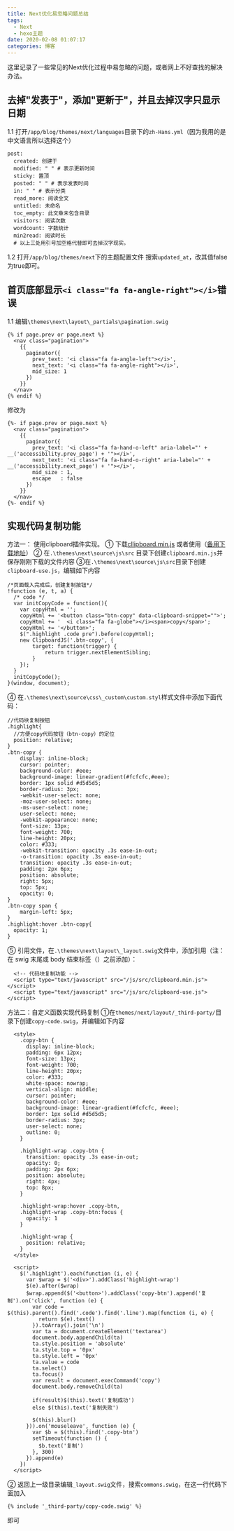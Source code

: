 ```yaml
---
title: Next优化易忽略问题总结
tags: 
  - Next
  - hexo主题
date: 2020-02-08 01:07:17
categories: 博客
---
```

这里记录了一些常见的Next优化过程中易忽略的问题，或者网上不好查找的解决办法。
<!--more-->
## 去掉"发表于"，添加"更新于"，并且去掉汉字只显示日期
1.1 打开`/app/blog/themes/next/languages`目录下的`zh-Hans.yml`（因为我用的是中文语言所以选择这个）
```
post:
  created: 创建于
  modified: " " # 表示更新时间  
  sticky: 置顶 
  posted: " " # 表示发表时间
  in: " " # 表示分类
  read_more: 阅读全文
  untitled: 未命名
  toc_empty: 此文章未包含目录
  visitors: 阅读次数
  wordcount: 字数统计
  min2read: 阅读时长
  # 以上三处用引号加空格代替即可去掉汉字现实。
```
1.2 打开`/app/blog/themes/next`下的主题配置文件
搜索`updated_at`，改其值false为true即可。
## 首页底部显示`<i class="fa fa-angle-right"></i>`错误
1.1 编辑`\themes\next\layout\_partials\pagination.swig`
```
{% if page.prev or page.next %}
  <nav class="pagination">
    {{
      paginator({
        prev_text: '<i class="fa fa-angle-left"></i>',
        next_text: '<i class="fa fa-angle-right"></i>',
        mid_size: 1
      })
    }}
  </nav>
{% endif %}
```
修改为
```
{%- if page.prev or page.next %}
  <nav class="pagination">
    {{
      paginator({
        prev_text: '<i class="fa fa-hand-o-left" aria-label="' + __('accessibility.prev_page') + '"></i>',
        next_text: '<i class="fa fa-hand-o-right" aria-label="' + __('accessibility.next_page') + '"></i>',
        mid_size : 1,
        escape   : false
      })
    }}
  </nav>
{%- endif %}
```
## 实现代码复制功能
方法一： 使用clipboard插件实现。
① 下载[cllipboard.min.js](https://raw.githubusercontent.com/zenorocha/clipboard.js/master/dist/clipboard.min.js)
或者使用（[备用下载地址](https://files.lucfzy.com/blog/clipboard.min.js)）
② 在`.\themes\next\source\js\src` 目录下创建`clipboard.min.js`并保存刚刚下载的文件内容
③在`.\themes\next\source\js\src`目录下创建`clipboard-use.js`，编辑如下内容
```
/*页面载入完成后，创建复制按钮*/
!function (e, t, a) { 
  /* code */
  var initCopyCode = function(){
    var copyHtml = '';
    copyHtml += '<button class="btn-copy" data-clipboard-snippet="">';
    copyHtml += '  <i class="fa fa-globe"></i><span>copy</span>';
    copyHtml += '</button>';
    $(".highlight .code pre").before(copyHtml);
    new ClipboardJS('.btn-copy', {
        target: function(trigger) {
            return trigger.nextElementSibling;
        }
    });
  }
  initCopyCode();
}(window, document);
```
④ 在`.\themes\next\source\css\_custom\custom.styl`样式文件中添加下面代码：
```
//代码块复制按钮
.highlight{
  //方便copy代码按钮（btn-copy）的定位
  position: relative;
}
.btn-copy {
    display: inline-block;
    cursor: pointer;
    background-color: #eee;
    background-image: linear-gradient(#fcfcfc,#eee);
    border: 1px solid #d5d5d5;
    border-radius: 3px;
    -webkit-user-select: none;
    -moz-user-select: none;
    -ms-user-select: none;
    user-select: none;
    -webkit-appearance: none;
    font-size: 13px;
    font-weight: 700;
    line-height: 20px;
    color: #333;
    -webkit-transition: opacity .3s ease-in-out;
    -o-transition: opacity .3s ease-in-out;
    transition: opacity .3s ease-in-out;
    padding: 2px 6px;
    position: absolute;
    right: 5px;
    top: 5px;
    opacity: 0;
}
.btn-copy span {
    margin-left: 5px;
}
.highlight:hover .btn-copy{
  opacity: 1;
}
```
⑤ 引用文件，在`.\themes\next\layout\_layout.swig`文件中，添加引用（注：在 swig 末尾或 body 结束标签（</body>）之前添加）：
```
  <!-- 代码块复制功能 -->
  <script type="text/javascript" src="/js/src/clipboard.min.js"></script>  
  <script type="text/javascript" src="/js/src/clipboard-use.js"></script>
```
方法二：自定义函数实现代码复制
①在`themes/next/layout/_third-party/`目录下创建`copy-code.swig`，并编辑如下内容
```
  <style>
    .copy-btn {
      display: inline-block;
      padding: 6px 12px;
      font-size: 13px;
      font-weight: 700;
      line-height: 20px;
      color: #333;
      white-space: nowrap;
      vertical-align: middle;
      cursor: pointer;
      background-color: #eee;
      background-image: linear-gradient(#fcfcfc, #eee);
      border: 1px solid #d5d5d5;
      border-radius: 3px;
      user-select: none;
      outline: 0;
    }
 
    .highlight-wrap .copy-btn {
      transition: opacity .3s ease-in-out;
      opacity: 0;
      padding: 2px 6px;
      position: absolute;
      right: 4px;
      top: 8px;
    }
 
    .highlight-wrap:hover .copy-btn,
    .highlight-wrap .copy-btn:focus {
      opacity: 1
    }
 
    .highlight-wrap {
      position: relative;
    }
  </style>
 
  <script>
    $('.highlight').each(function (i, e) {
      var $wrap = $('<div>').addClass('highlight-wrap')
      $(e).after($wrap)
      $wrap.append($('<button>').addClass('copy-btn').append('复制').on('click', function (e) {
        var code = $(this).parent().find('.code').find('.line').map(function (i, e) {
          return $(e).text()
        }).toArray().join('\n')
        var ta = document.createElement('textarea')
        document.body.appendChild(ta)
        ta.style.position = 'absolute'
        ta.style.top = '0px'
        ta.style.left = '0px'
        ta.value = code
        ta.select()
        ta.focus()
        var result = document.execCommand('copy')
        document.body.removeChild(ta)
 
        if(result)$(this).text('复制成功')
        else $(this).text('复制失败')
 
        $(this).blur()
      })).on('mouseleave', function (e) {
        var $b = $(this).find('.copy-btn')
        setTimeout(function () {
          $b.text('复制')
        }, 300)
      }).append(e)
    })
  </script>
```
② 返回上一级目录编辑`_layout.swig`文件，搜索`commons.swig`，在这一行代码下面加入
```
{% include '_third-party/copy-code.swig' %}
```
即可








